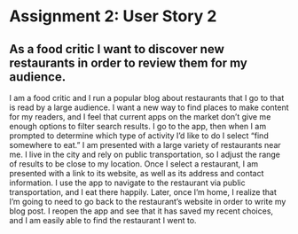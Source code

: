 # Assignment 2: User Story 2

## As a food critic I want to discover new restaurants in order to review them for my audience.

I am a food critic and I run a popular blog about restaurants that I go to that is read by a large audience. I want a new way to find places to make content for my readers, and I feel that current apps on the market don’t give me enough options to filter search results. I go to the app, then when I am prompted to determine which type of activity I’d like to do I select “find somewhere to eat.” I am presented with a large variety of restaurants near me. I live in the city and rely on public transportation, so I adjust the range of results to be close to my location. Once I select a restaurant, I am presented with a link to its website, as well as its address and contact information. I use the app to navigate to the restaurant via public transportation, and I eat there happily. Later, once I’m home, I realize that I’m going to need to go back to the restaurant’s website in order to write my blog post. I reopen the app and see that it has saved my recent choices, and I am easily able to find the restaurant I went to.